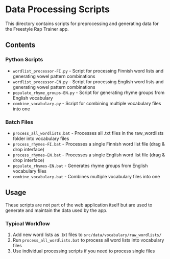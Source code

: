 # Data Processing Scripts

This directory contains scripts for preprocessing and generating data for the Freestyle Rap Trainer app.

## Contents

### Python Scripts
- `wordlist_processor-FI.py` - Script for processing Finnish word lists and generating vowel pattern combinations
- `wordlist_processor-EN.py` - Script for processing English word lists and generating vowel pattern combinations
- `populate_rhyme_groups-EN.py` - Script for generating rhyme groups from English vocabulary
- `combine_vocabulary.py` - Script for combining multiple vocabulary files into one

### Batch Files
- `process_all_wordlists.bat` - Processes all .txt files in the raw_wordlists folder into vocabulary files
- `process_rhymes-FI.bat` - Processes a single Finnish word list file (drag & drop interface)
- `process_rhymes-EN.bat` - Processes a single English word list file (drag & drop interface)
- `populate_rhymes-EN.bat` - Generates rhyme groups from English vocabulary files
- `combine_vocabulary.bat` - Combines multiple vocabulary files into one

## Usage

These scripts are not part of the web application itself but are used to generate and maintain the data used by the app.

### Typical Workflow
1. Add new word lists as .txt files to `src/data/vocabulary/raw_wordlists/`
2. Run `process_all_wordlists.bat` to process all word lists into vocabulary files
3. Use individual processing scripts if you need to process single files